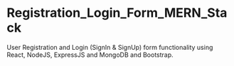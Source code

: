 
# Registration_Login_Form_MERN_Stack
User Registration and Login (SignIn &amp; SignUp) form functionality using React, NodeJS, ExpressJS and MongoDB and Bootstrap.
